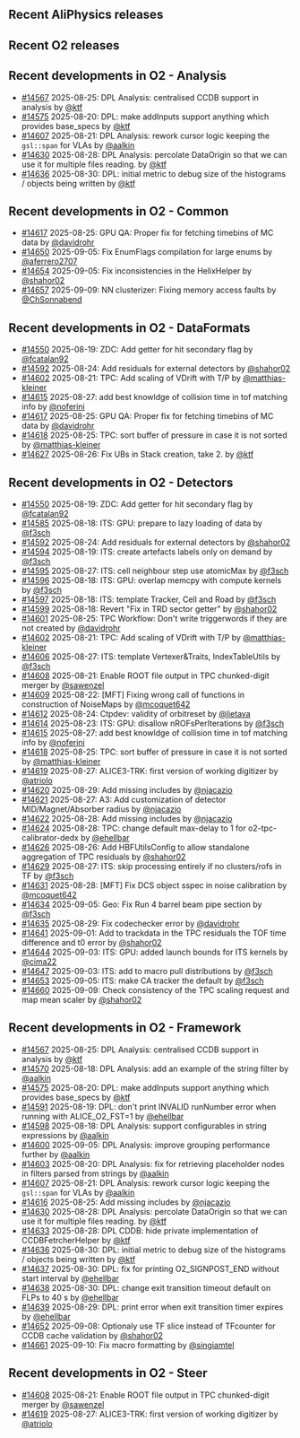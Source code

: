 ## Recent AliPhysics releases
## Recent O2 releases
## Recent developments in O2 - Analysis
- [\#14567](https://github.com/AliceO2Group/AliceO2/pull/14567) 2025-08-25: DPL Analysis: centralised CCDB support in analysis by [@ktf](https://github.com/ktf)
- [\#14575](https://github.com/AliceO2Group/AliceO2/pull/14575) 2025-08-20: DPL: make addInputs support anything which provides base_specs by [@ktf](https://github.com/ktf)
- [\#14607](https://github.com/AliceO2Group/AliceO2/pull/14607) 2025-08-21: DPL Analysis: rework cursor logic keeping the `gsl::span` for VLAs by [@aalkin](https://github.com/aalkin)
- [\#14630](https://github.com/AliceO2Group/AliceO2/pull/14630) 2025-08-28: DPL Analysis: percolate DataOrigin so that we can use it for multiple files reading. by [@ktf](https://github.com/ktf)
- [\#14636](https://github.com/AliceO2Group/AliceO2/pull/14636) 2025-08-30: DPL: initial metric to debug size of the histograms / objects being written by [@ktf](https://github.com/ktf)
## Recent developments in O2 - Common
- [\#14617](https://github.com/AliceO2Group/AliceO2/pull/14617) 2025-08-25: GPU QA: Proper fix for fetching timebins of MC data by [@davidrohr](https://github.com/davidrohr)
- [\#14650](https://github.com/AliceO2Group/AliceO2/pull/14650) 2025-09-05: Fix EnumFlags compilation for large enums by [@aferrero2707](https://github.com/aferrero2707)
- [\#14654](https://github.com/AliceO2Group/AliceO2/pull/14654) 2025-09-05: Fix inconsistencies in the HelixHelper by [@shahor02](https://github.com/shahor02)
- [\#14657](https://github.com/AliceO2Group/AliceO2/pull/14657) 2025-09-09: NN clusterizer: Fixing memory access faults by [@ChSonnabend](https://github.com/ChSonnabend)
## Recent developments in O2 - DataFormats
- [\#14550](https://github.com/AliceO2Group/AliceO2/pull/14550) 2025-08-19: ZDC: Add getter for hit secondary flag by [@fcatalan92](https://github.com/fcatalan92)
- [\#14592](https://github.com/AliceO2Group/AliceO2/pull/14592) 2025-08-24: Add residuals for external detectors by [@shahor02](https://github.com/shahor02)
- [\#14602](https://github.com/AliceO2Group/AliceO2/pull/14602) 2025-08-21: TPC: Add scaling of VDrift with T/P by [@matthias-kleiner](https://github.com/matthias-kleiner)
- [\#14615](https://github.com/AliceO2Group/AliceO2/pull/14615) 2025-08-27: add best knowldge of collision time in tof matching info by [@noferini](https://github.com/noferini)
- [\#14617](https://github.com/AliceO2Group/AliceO2/pull/14617) 2025-08-25: GPU QA: Proper fix for fetching timebins of MC data by [@davidrohr](https://github.com/davidrohr)
- [\#14618](https://github.com/AliceO2Group/AliceO2/pull/14618) 2025-08-25: TPC: sort buffer of pressure in case it is not sorted by [@matthias-kleiner](https://github.com/matthias-kleiner)
- [\#14627](https://github.com/AliceO2Group/AliceO2/pull/14627) 2025-08-26: Fix UBs in Stack creation, take 2. by [@ktf](https://github.com/ktf)
## Recent developments in O2 - Detectors
- [\#14550](https://github.com/AliceO2Group/AliceO2/pull/14550) 2025-08-19: ZDC: Add getter for hit secondary flag by [@fcatalan92](https://github.com/fcatalan92)
- [\#14585](https://github.com/AliceO2Group/AliceO2/pull/14585) 2025-08-18: ITS: GPU: prepare to lazy loading of data by [@f3sch](https://github.com/f3sch)
- [\#14592](https://github.com/AliceO2Group/AliceO2/pull/14592) 2025-08-24: Add residuals for external detectors by [@shahor02](https://github.com/shahor02)
- [\#14594](https://github.com/AliceO2Group/AliceO2/pull/14594) 2025-08-19: ITS: create artefacts labels only on demand  by [@f3sch](https://github.com/f3sch)
- [\#14595](https://github.com/AliceO2Group/AliceO2/pull/14595) 2025-08-27: ITS: cell neighbour step use atomicMax by [@f3sch](https://github.com/f3sch)
- [\#14596](https://github.com/AliceO2Group/AliceO2/pull/14596) 2025-08-18: ITS: GPU: overlap memcpy with compute kernels by [@f3sch](https://github.com/f3sch)
- [\#14597](https://github.com/AliceO2Group/AliceO2/pull/14597) 2025-08-18: ITS: template Tracker, Cell and Road by [@f3sch](https://github.com/f3sch)
- [\#14599](https://github.com/AliceO2Group/AliceO2/pull/14599) 2025-08-18: Revert "Fix in TRD sector getter" by [@shahor02](https://github.com/shahor02)
- [\#14601](https://github.com/AliceO2Group/AliceO2/pull/14601) 2025-08-25: TPC Workflow: Don't write triggerwords if they are not created by [@davidrohr](https://github.com/davidrohr)
- [\#14602](https://github.com/AliceO2Group/AliceO2/pull/14602) 2025-08-21: TPC: Add scaling of VDrift with T/P by [@matthias-kleiner](https://github.com/matthias-kleiner)
- [\#14606](https://github.com/AliceO2Group/AliceO2/pull/14606) 2025-08-27: ITS: template Vertexer&Traits, IndexTableUtils by [@f3sch](https://github.com/f3sch)
- [\#14608](https://github.com/AliceO2Group/AliceO2/pull/14608) 2025-08-21: Enable ROOT file output in TPC chunked-digit merger by [@sawenzel](https://github.com/sawenzel)
- [\#14609](https://github.com/AliceO2Group/AliceO2/pull/14609) 2025-08-22: [MFT] Fixing wrong call of functions in construction of NoiseMaps by [@mcoquet642](https://github.com/mcoquet642)
- [\#14612](https://github.com/AliceO2Group/AliceO2/pull/14612) 2025-08-24: Ctpdev: validity of orbitreset by [@lietava](https://github.com/lietava)
- [\#14614](https://github.com/AliceO2Group/AliceO2/pull/14614) 2025-08-23: ITS: GPU: disallow nROFsPerIterations by [@f3sch](https://github.com/f3sch)
- [\#14615](https://github.com/AliceO2Group/AliceO2/pull/14615) 2025-08-27: add best knowldge of collision time in tof matching info by [@noferini](https://github.com/noferini)
- [\#14618](https://github.com/AliceO2Group/AliceO2/pull/14618) 2025-08-25: TPC: sort buffer of pressure in case it is not sorted by [@matthias-kleiner](https://github.com/matthias-kleiner)
- [\#14619](https://github.com/AliceO2Group/AliceO2/pull/14619) 2025-08-27: ALICE3-TRK: first version of working digitizer by [@atriolo](https://github.com/atriolo)
- [\#14620](https://github.com/AliceO2Group/AliceO2/pull/14620) 2025-08-29: Add missing includes by [@njacazio](https://github.com/njacazio)
- [\#14621](https://github.com/AliceO2Group/AliceO2/pull/14621) 2025-08-27: A3: Add customization of detector MID/Magnet/Absorber radius by [@njacazio](https://github.com/njacazio)
- [\#14622](https://github.com/AliceO2Group/AliceO2/pull/14622) 2025-08-28: Add missing includes by [@njacazio](https://github.com/njacazio)
- [\#14624](https://github.com/AliceO2Group/AliceO2/pull/14624) 2025-08-28: TPC: change default max-delay to 1 for o2-tpc-calibrator-dedx by [@ehellbar](https://github.com/ehellbar)
- [\#14626](https://github.com/AliceO2Group/AliceO2/pull/14626) 2025-08-26: Add HBFUtilsConfig to allow standalone aggregation of TPC residuals by [@shahor02](https://github.com/shahor02)
- [\#14629](https://github.com/AliceO2Group/AliceO2/pull/14629) 2025-08-27: ITS: skip processing entirely if no clusters/rofs in TF by [@f3sch](https://github.com/f3sch)
- [\#14631](https://github.com/AliceO2Group/AliceO2/pull/14631) 2025-08-28: [MFT] Fix DCS object sspec in noise calibration by [@mcoquet642](https://github.com/mcoquet642)
- [\#14634](https://github.com/AliceO2Group/AliceO2/pull/14634) 2025-09-05: Geo: Fix Run 4 barrel beam pipe section by [@f3sch](https://github.com/f3sch)
- [\#14635](https://github.com/AliceO2Group/AliceO2/pull/14635) 2025-08-29: Fix codechecker error by [@davidrohr](https://github.com/davidrohr)
- [\#14641](https://github.com/AliceO2Group/AliceO2/pull/14641) 2025-09-01: Add to trackdata in the TPC residuals the TOF time difference and t0 error by [@shahor02](https://github.com/shahor02)
- [\#14644](https://github.com/AliceO2Group/AliceO2/pull/14644) 2025-09-03: ITS: GPU: added launch bounds for ITS kernels by [@cima22](https://github.com/cima22)
- [\#14647](https://github.com/AliceO2Group/AliceO2/pull/14647) 2025-09-03: ITS: add to macro pull distributions by [@f3sch](https://github.com/f3sch)
- [\#14653](https://github.com/AliceO2Group/AliceO2/pull/14653) 2025-09-05: ITS: make CA tracker the default by [@f3sch](https://github.com/f3sch)
- [\#14660](https://github.com/AliceO2Group/AliceO2/pull/14660) 2025-09-09: Check consistency of the TPC scaling request and map mean scaler by [@shahor02](https://github.com/shahor02)
## Recent developments in O2 - Framework
- [\#14567](https://github.com/AliceO2Group/AliceO2/pull/14567) 2025-08-25: DPL Analysis: centralised CCDB support in analysis by [@ktf](https://github.com/ktf)
- [\#14570](https://github.com/AliceO2Group/AliceO2/pull/14570) 2025-08-18: DPL Analysis: add an example of the string filter by [@aalkin](https://github.com/aalkin)
- [\#14575](https://github.com/AliceO2Group/AliceO2/pull/14575) 2025-08-20: DPL: make addInputs support anything which provides base_specs by [@ktf](https://github.com/ktf)
- [\#14591](https://github.com/AliceO2Group/AliceO2/pull/14591) 2025-08-19: DPL: don't print INVALID runNumber error when running with ALICE_O2_FST=1 by [@ehellbar](https://github.com/ehellbar)
- [\#14598](https://github.com/AliceO2Group/AliceO2/pull/14598) 2025-08-18: DPL Analysis: support configurables in string expressions by [@aalkin](https://github.com/aalkin)
- [\#14600](https://github.com/AliceO2Group/AliceO2/pull/14600) 2025-09-05: DPL Analysis: improve grouping performance further by [@aalkin](https://github.com/aalkin)
- [\#14603](https://github.com/AliceO2Group/AliceO2/pull/14603) 2025-08-20: DPL Analysis: fix for retrieving placeholder nodes in filters parsed from strings by [@aalkin](https://github.com/aalkin)
- [\#14607](https://github.com/AliceO2Group/AliceO2/pull/14607) 2025-08-21: DPL Analysis: rework cursor logic keeping the `gsl::span` for VLAs by [@aalkin](https://github.com/aalkin)
- [\#14616](https://github.com/AliceO2Group/AliceO2/pull/14616) 2025-08-25: Add missing includes by [@njacazio](https://github.com/njacazio)
- [\#14630](https://github.com/AliceO2Group/AliceO2/pull/14630) 2025-08-28: DPL Analysis: percolate DataOrigin so that we can use it for multiple files reading. by [@ktf](https://github.com/ktf)
- [\#14633](https://github.com/AliceO2Group/AliceO2/pull/14633) 2025-08-28: DPL CDDB: hide private implementation of CCDBFetrcherHelper by [@ktf](https://github.com/ktf)
- [\#14636](https://github.com/AliceO2Group/AliceO2/pull/14636) 2025-08-30: DPL: initial metric to debug size of the histograms / objects being written by [@ktf](https://github.com/ktf)
- [\#14637](https://github.com/AliceO2Group/AliceO2/pull/14637) 2025-08-30: DPL: fix for printing O2_SIGNPOST_END without start interval by [@ehellbar](https://github.com/ehellbar)
- [\#14638](https://github.com/AliceO2Group/AliceO2/pull/14638) 2025-08-30: DPL: change exit transition timeout default on FLPs to 40 s by [@ehellbar](https://github.com/ehellbar)
- [\#14639](https://github.com/AliceO2Group/AliceO2/pull/14639) 2025-08-29: DPL: print error when exit transition timer expires by [@ehellbar](https://github.com/ehellbar)
- [\#14652](https://github.com/AliceO2Group/AliceO2/pull/14652) 2025-09-08: Optionaly use TF slice instead of TFcounter for CCDB cache validation by [@shahor02](https://github.com/shahor02)
- [\#14661](https://github.com/AliceO2Group/AliceO2/pull/14661) 2025-09-10: Fix macro formatting by [@singiamtel](https://github.com/singiamtel)
## Recent developments in O2 - Steer
- [\#14608](https://github.com/AliceO2Group/AliceO2/pull/14608) 2025-08-21: Enable ROOT file output in TPC chunked-digit merger by [@sawenzel](https://github.com/sawenzel)
- [\#14619](https://github.com/AliceO2Group/AliceO2/pull/14619) 2025-08-27: ALICE3-TRK: first version of working digitizer by [@atriolo](https://github.com/atriolo)
